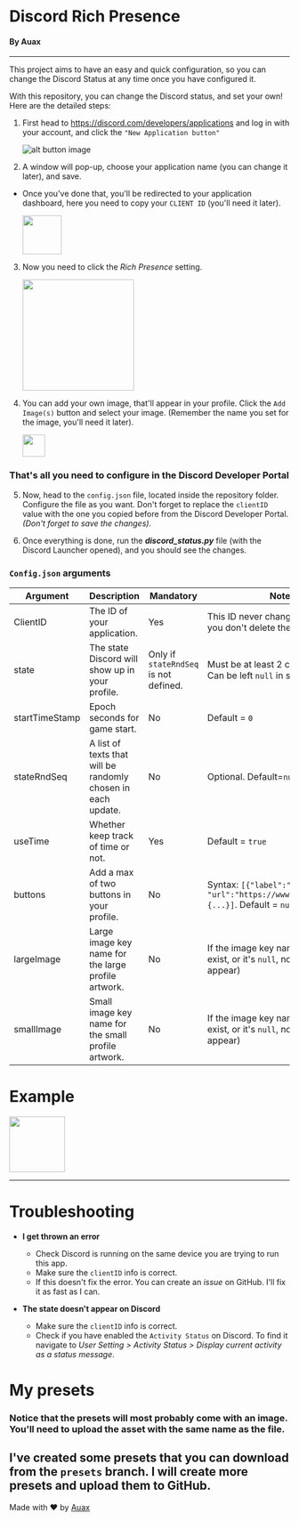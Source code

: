 # Discord Rich Presence
#### By Auax

---
This project aims to have an easy and quick configuration, 
so you can change the Discord Status at any time once you have configured it.

With this repository, you can change the Discord status, and set your own!
Here are the detailed steps:

1) First head to https://discord.com/developers/applications and log in with your account, 
and click the `"New Application button"`

    ![alt button image](https://i.imgur.com/jANJ5US.png)


2) A window will pop-up, choose your application name (you can change it later), and save.
  

- Once you've done that, you'll be redirected to your application dashboard, 
  here you need to copy your `CLIENT ID` (you'll need it later).
  
    <img src="https://i.ibb.co/Y3smwcL/Capture.png" height="70" />


3) Now you need to click the *Rich Presence* setting.
  
    <img src="https://i.ibb.co/xzNGpVN/Capture.png" height="200" />


4) You can add your own image, that'll appear in your profile. Click the `Add Image(s)` button
and select your image. (Remember the name you set for the image, you'll need it later).

    <img src="https://i.ibb.co/3rpFZVg/Capture.png" height="40" />

### That's all you need to configure in the Discord Developer Portal

5) Now, head to the `config.json` file, located inside the repository folder. 
Configure the file as you want. Don't forget to replace the `clientID` value with the 
  one you copied before from the Discord Developer Portal. *(Don't forget to save the changes).*
   

6) Once everything is done, run the ***discord_status.py*** file (with the Discord Launcher opened), 
   and you should see the changes.
  
 ### `Config.json` arguments
 
| Argument       | Description                                                      | Mandatory                                     | Notes                                                                                                                         |
| -------------  |-------------                                                     | -----                                         | -----                                                                                                                         |
| ClientID       | The ID of your application.                                      | Yes                                           |This ID never changes, as long as you don't delete the application.                                                            |
| state          | The state Discord will show up in your profile.                  | Only if `stateRndSeq` is not defined.          |Must be at least 2 characters long. Can be left `null` in some cases  .                                                       |
| startTimeStamp | Epoch seconds for game start.                                    | No                                            |Default = `0`                                                                                                                  |
| stateRndSeq    | A list of texts that will be randomly chosen in each update.     | No                                            |Optional. Default=`null`                                                                                                       |
| useTime        | Whether keep track of time or not.                               | Yes                                           |Default = `true`                                                                                                               |
| buttons        | Add a max of two buttons in your profile.                        | No                                            |Syntax: `[{"label":"example", "url":"https://www.youtube.com"}, {...}]`. Default = `null`                                      |
| largeImage     | Large image key name for the large profile artwork.              | No                                            |If the image key name doesn't exist, or it's `null`, no image will appear)                                                     |
| smallImage     | Small image key name for the small profile artwork.              | No                                            |If the image key name doesn't exist, or it's `null`, no image will appear)                                                     |


# Example
<img src="https://i.ibb.co/nggSxmK/Capture.png" height="100" />

---

# Troubleshooting
* **I get thrown an error**
  - Check Discord is running on the same device you are trying to run this app.
  - Make sure the `clientID` info is correct.
  - If this doesn't fix the error. You can create an *issue* on GitHub. I'll fix it as fast as I can.

* **The state doesn't appear on Discord**
  - Make sure the `clientID` info is correct.
  - Check if you have enabled the `Activity Status` on Discord. To find it navigate to *User Setting > Activity Status > Display current activity as a status message*.

# My presets
### Notice that the presets will most probably come with an image. You'll need to upload the asset with the same name as the file. 
I've created some presets that you can download from the `presets` branch.
I will create more presets and upload them to GitHub.
---
Made with ❤ by <a href="https://github.com/auax">Auax<a>
